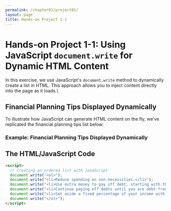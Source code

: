 ```yaml
---
permalink: /chapter01/project01/
layout: page
title: Hands-on Project 1-1
---
```


# Hands-on Project 1-1: Using JavaScript `document.write` for Dynamic HTML Content

In this exercise, we use JavaScript's `document.write` method to dynamically create a list in HTML. This approach allows you to inject content directly into the page as it loads.\
## Financial Planning Tips Displayed Dynamically

To illustrate how JavaScript can generate HTML content on the fly, we’ve replicated the financial planning tips list below:
### Example: Financial Planning Tips Displayed Dynamically
<script>
  // Creating an ordered list with JavaScript
  document.write("<ol>");
  document.write("<li>Reduce spending on non-necessities.</li>");
  document.write("<li>Use extra money to pay off debt, starting with the highest-interest credit cards.</li>");
  document.write("<li>Continue paying off debts until you are debt-free.</li>");
  document.write("<li>Set aside a fixed percentage of your income with every paycheck.</li>");
  document.write("</ol>");
</script>



## The HTML/JavaScript Code
```html
<script>
  // Creating an ordered list with JavaScript
  document.write("<ol>");
  document.write("<li>Reduce spending on non-necessities.</li>");
  document.write("<li>Use extra money to pay off debt, starting with the highest-interest credit cards.</li>");
  document.write("<li>Continue paying off debts until you are debt-free.</li>");
  document.write("<li>Set aside a fixed percentage of your income with every paycheck.</li>");
  document.write("</ol>");
</script>
```

